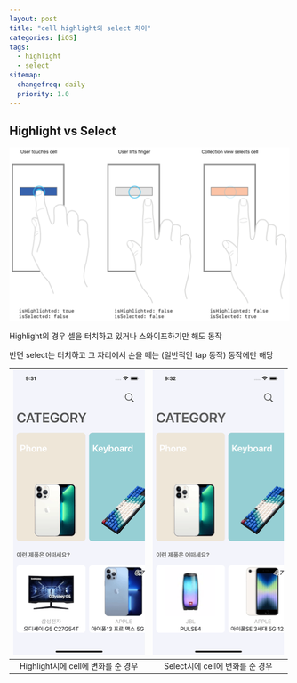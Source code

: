 ```yaml
---
layout: post
title: "cell highlight와 select 차이"
categories: [iOS]
tags: 
  - highlight
  - select
sitemap:
  changefreq: daily
  priority: 1.0
---
```


## Highlight vs Select

<img src="https://raw.githubusercontent.com/Neph3779/Blog-Image/forUpload/img/20220919221525.png" alt="A diagram depicting the steps that occur when tapping an unselected cell. The first image shows the user’s right index finger touching a dark, shaded rectangle representing a collection view cell on a phone screen. Below the image are current property values of the cell, listed as isHighlighted: true and isSelected: false. The second image depicts the user lifting their finger and moving their hand to the right of the rectangle, now shown shaded in a lighter color, on the phone screen. Below, the listed properties isHighlighted and isSelected are both false. The third image depicts the user’s hand in the lifted position above the rectangle on the phone screen, with the collection view presenting the rectangle in a third and different shade. Below, the property isHighlighted is false and isSelected is true." style="zoom:67%;" />



Highlight의 경우 셀을 터치하고 있거나 스와이프하기만 해도 동작

반면 select는 터치하고 그 자리에서 손을 떼는 (일반적인 tap 동작) 동작에만 해당



| <img src="https://raw.githubusercontent.com/Neph3779/Blog-Image/forUpload/img/20220919221749.gif" alt="highlight" style="zoom:50%;" /> | <img src="https://raw.githubusercontent.com/Neph3779/Blog-Image/forUpload/img/20220919221757.gif" alt="select" style="zoom:50%;" /> |
| :----------------------------------------------------------: | :----------------------------------------------------------: |
|             Highlight시에 cell에 변화를 준 경우              |               Select시에 cell에 변화를 준 경우               |


